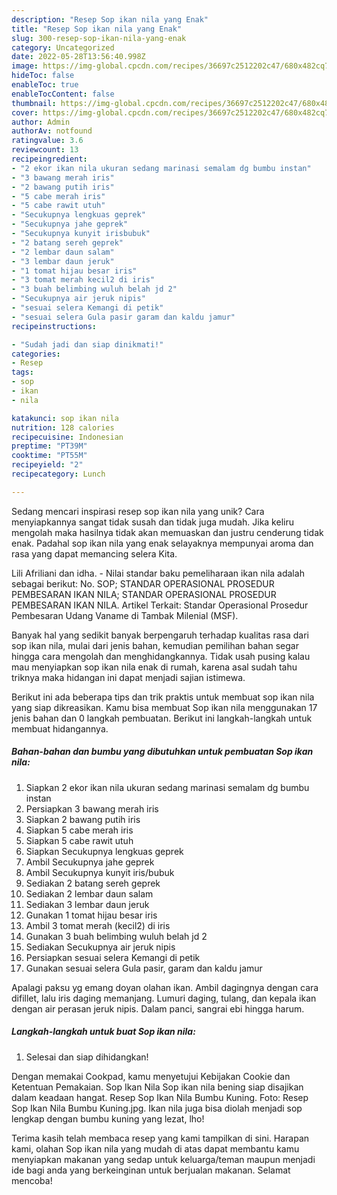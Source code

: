 ```yaml
---
description: "Resep Sop ikan nila yang Enak"
title: "Resep Sop ikan nila yang Enak"
slug: 300-resep-sop-ikan-nila-yang-enak
category: Uncategorized
date: 2022-05-28T13:56:40.998Z
image: https://img-global.cpcdn.com/recipes/36697c2512202c47/680x482cq70/sop-ikan-nila-foto-resep-utama.jpg
hideToc: false
enableToc: true
enableTocContent: false
thumbnail: https://img-global.cpcdn.com/recipes/36697c2512202c47/680x482cq70/sop-ikan-nila-foto-resep-utama.jpg
cover: https://img-global.cpcdn.com/recipes/36697c2512202c47/680x482cq70/sop-ikan-nila-foto-resep-utama.jpg
author: Admin
authorAv: notfound
ratingvalue: 3.6
reviewcount: 13
recipeingredient:
- "2 ekor ikan nila ukuran sedang marinasi semalam dg bumbu instan"
- "3 bawang merah iris"
- "2 bawang putih iris"
- "5 cabe merah iris"
- "5 cabe rawit utuh"
- "Secukupnya lengkuas geprek"
- "Secukupnya jahe geprek"
- "Secukupnya kunyit irisbubuk"
- "2 batang sereh geprek"
- "2 lembar daun salam"
- "3 lembar daun jeruk"
- "1 tomat hijau besar iris"
- "3 tomat merah kecil2 di iris"
- "3 buah belimbing wuluh belah jd 2"
- "Secukupnya air jeruk nipis"
- "sesuai selera Kemangi di petik"
- "sesuai selera Gula pasir garam dan kaldu jamur"
recipeinstructions:

- "Sudah jadi dan siap dinikmati!"
categories:
- Resep
tags:
- sop
- ikan
- nila

katakunci: sop ikan nila 
nutrition: 128 calories
recipecuisine: Indonesian
preptime: "PT39M"
cooktime: "PT55M"
recipeyield: "2"
recipecategory: Lunch

---
```





Sedang mencari inspirasi resep sop ikan nila yang unik? Cara menyiapkannya sangat tidak susah dan tidak juga mudah. Jika keliru mengolah maka hasilnya tidak akan memuaskan dan justru cenderung tidak enak. Padahal sop ikan nila yang enak selayaknya mempunyai aroma dan rasa yang dapat memancing selera Kita.





Lili Afriliani dan idha. - Nilai standar baku pemeliharaan ikan nila adalah sebagai berikut: No. SOP; STANDAR OPERASIONAL PROSEDUR PEMBESARAN IKAN NILA; STANDAR OPERASIONAL PROSEDUR PEMBESARAN IKAN NILA. Artikel Terkait: Standar Operasional Prosedur Pembesaran Udang Vaname di Tambak Milenial (MSF).

Banyak hal yang sedikit banyak berpengaruh terhadap kualitas rasa dari sop ikan nila, mulai dari jenis bahan, kemudian pemilihan bahan segar hingga cara mengolah dan menghidangkannya. Tidak usah pusing kalau mau menyiapkan sop ikan nila enak di rumah, karena asal sudah tahu triknya maka hidangan ini dapat menjadi sajian istimewa.






Berikut ini ada beberapa tips dan trik praktis untuk membuat sop ikan nila yang siap dikreasikan. Kamu bisa membuat Sop ikan nila menggunakan 17 jenis bahan dan 0 langkah pembuatan. Berikut ini langkah-langkah untuk membuat hidangannya.

<!--inarticleads1-->

##### Bahan-bahan dan bumbu yang dibutuhkan untuk pembuatan Sop ikan nila:

1. Siapkan 2 ekor ikan nila ukuran sedang marinasi semalam dg bumbu instan
1. Persiapkan 3 bawang merah iris
1. Siapkan 2 bawang putih iris
1. Siapkan 5 cabe merah iris
1. Siapkan 5 cabe rawit utuh
1. Siapkan Secukupnya lengkuas geprek
1. Ambil Secukupnya jahe geprek
1. Ambil Secukupnya kunyit iris/bubuk
1. Sediakan 2 batang sereh geprek
1. Sediakan 2 lembar daun salam
1. Sediakan 3 lembar daun jeruk
1. Gunakan 1 tomat hijau besar iris
1. Ambil 3 tomat merah (kecil2) di iris
1. Gunakan 3 buah belimbing wuluh belah jd 2
1. Sediakan Secukupnya air jeruk nipis
1. Persiapkan sesuai selera Kemangi di petik
1. Gunakan sesuai selera Gula pasir, garam dan kaldu jamur


Apalagi paksu yg emang doyan olahan ikan. Ambil dagingnya dengan cara difillet, lalu iris daging memanjang. Lumuri daging, tulang, dan kepala ikan dengan air perasan jeruk nipis. Dalam panci, sangrai ebi hingga harum. 

<!--inarticleads2-->

##### Langkah-langkah untuk buat Sop ikan nila:


1. Selesai dan siap dihidangkan!

Dengan memakai Cookpad, kamu menyetujui Kebijakan Cookie dan Ketentuan Pemakaian. Sop Ikan Nila Sop ikan nila bening siap disajikan dalam keadaan hangat. Resep Sop Ikan Nila Bumbu Kuning. Foto: Resep Sop Ikan Nila Bumbu Kuning.jpg. Ikan nila juga bisa diolah menjadi sop lengkap dengan bumbu kuning yang lezat, lho! 

Terima kasih telah membaca resep yang kami tampilkan di sini. Harapan kami, olahan Sop ikan nila yang mudah di atas dapat membantu kamu menyiapkan makanan yang sedap untuk keluarga/teman maupun menjadi ide bagi anda yang berkeinginan untuk berjualan makanan. Selamat mencoba!
